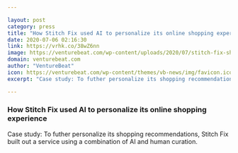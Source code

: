 ```yaml
---

layout: post
category: press
title: "How Stitch Fix used AI to personalize its online shopping experience"
date: 2020-07-06 02:16:30
link: https://vrhk.co/38wZ6nn
image: https://venturebeat.com/wp-content/uploads/2020/07/stitch-fix-shop-your-looks-1.jpg?w=1200&strip=all
domain: venturebeat.com
author: "VentureBeat"
icon: https://venturebeat.com/wp-content/themes/vb-news/img/favicon.ico
excerpt: "Case study: To futher personalize its shopping recommendations, Stitch Fix built out a service using a combination of AI and human curation."

---
```


### How Stitch Fix used AI to personalize its online shopping experience

Case study: To futher personalize its shopping recommendations, Stitch Fix built out a service using a combination of AI and human curation.